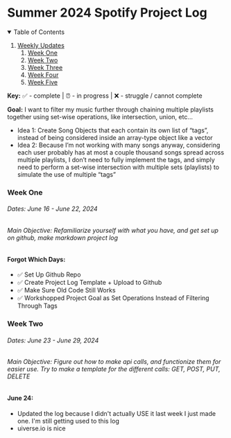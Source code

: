 <!-- 
✅ - complete
⏰ - in progress
❌ - struggle / cannot complete
-->

# Summer 2024 Spotify Project Log

<!-- TABLE OF CONTENTS -->
<details open="open">
  <summary>Table of Contents</summary>
  <ol>
    <li>
      <a href="#weekly-updates">Weekly Updates</a>
      <ol>
        <li><a href="#week-one">Week One</a></li>
        <li><a href="#week-two">Week Two</a></li>
        <li><a href="#week-three">Week Three</a></li>
        <li><a href="#week-four">Week Four</a></li>
        <li><a href="#week-five">Week Five</a></li>
      </ol>
    </li>
  </ol>
</details>

**Key:**
✅ - complete | ⏰ - in progress | ❌ - struggle / cannot complete

**Goal:**
I want to filter my music further through chaining multiple playlists together using set-wise operations, like intersection, union, etc...
* Idea 1: Create Song Objects that each contain its own list of “tags”, instead of being considered inside an array-type object like a vector
* Idea 2: Because I’m not working with many songs anyway, considering each user probably has at most a couple thousand songs spread across multiple playlists, I don’t need to fully implement the tags, and simply need to perform a set-wise intersection with multiple sets (playlists) to simulate the use of multiple “tags”

<!-- Weekly Updates -->
### Week One
###### *Dates:* June 16 - June 22, 2024

###### *Main Objective:* Refamiliarize yourself with what you have, and get set up on github, make markdown project log 

#### Forgot Which Days:
- ✅ Set Up Github Repo
- ✅ Create Project Log Template + Upload to Github
- ✅ Make Sure Old Code Still Works
- ✅ Workshopped Project Goal as Set Operations Instead of Filtering Through Tags

<!-- spacer -->

### Week Two
###### *Dates:* June 23 - June 29, 2024

###### *Main Objective:* Figure out how to make api calls, and functionize them for easier use. Try to make a template for the different calls: GET, POST, PUT, DELETE

#### June 24:
- Updated the log because I didn't actually USE it last week I just made one. I'm still getting used to this log
- uiverse.io is nice